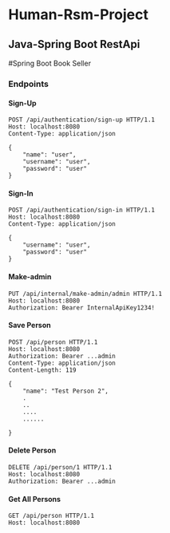 # Human-Rsm-Project

## Java-Spring Boot RestApi

#Spring Boot Book Seller

### Endpoints

#### Sign-Up

```
POST /api/authentication/sign-up HTTP/1.1
Host: localhost:8080
Content-Type: application/json

{
    "name": "user",
    "username": "user",
    "password": "user"
}
```

#### Sign-In

```
POST /api/authentication/sign-in HTTP/1.1
Host: localhost:8080
Content-Type: application/json

{
    "username": "user",
    "password": "user"
}
```

#### Make-admin

```
PUT /api/internal/make-admin/admin HTTP/1.1
Host: localhost:8080
Authorization: Bearer InternalApiKey1234!
```

#### Save Person

```
POST /api/person HTTP/1.1
Host: localhost:8080
Authorization: Bearer ...admin
Content-Type: application/json
Content-Length: 119

{
    "name": "Test Person 2",
    .
    ..
    ....
    ......
  
}
```

#### Delete Person

```
DELETE /api/person/1 HTTP/1.1
Host: localhost:8080
Authorization: Bearer ...admin
```

#### Get All Persons

```
GET /api/person HTTP/1.1
Host: localhost:8080
```
